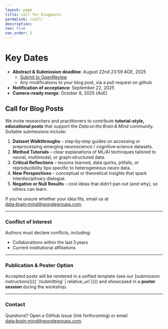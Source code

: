 ```yaml
---
layout: page
title: call for blogposts
permalink: /call/
description:
nav: true
nav_order: 2
---
```


# Key Dates
- **Abstract & Submission deadline**: August 22nd 23:59 AOE, 2025 
  - [Submit to OpenReview](https://openreview.net/group?id=ICLR.cc/2025/BlogPosts)
  - Any modifications to your blog post, via a pull request on github
- **Notification of acceptance**: September 22, 2025
- **Camera-ready merge**: October 8, 2025 (AoE)


## Call for Blog Posts

We invite researchers and practitioners to contribute **tutorial‑style, educational posts** that support the *Data on the Brain & Mind* community. Suitable submissions include:

1. **Dataset Walkthroughs** – step‑by‑step guides on accessing or preprocessing emerging neuroscience / cognitive‑science datasets.  
2. **Method Tutorials** – clear explanations of ML/AI techniques tailored to neural, multimodal, or graph‑structured data.  
3. **Critical Reflections** – lessons learned, data quirks, pitfalls, or reproducibility tips specific to heterogeneous neuro data.  
4. **New Perspectives** – conceptual or theoretical insights that spark interdisciplinary dialogue.  
5. **Negative or Null Results** – cool ideas that didn’t pan out (and why), so others can learn.

If you’re unsure whether your idea fits, email us at  
<a href="mailto:data-brain-mind@googlegroups.com">data‑brain‑mind@googlegroups.com</a>.

---

### Conflict of Interest

Authors must declare conflicts, including:

- Collaborations within the last 3 years  
- Current institutional affiliations  


---

### Publication & Poster Option

Accepted posts will be rendered in a unified template (see our [submission instructions]({{ '/submitting' | relative_url }})) and showcased in a **poster session** during the workshop.

---

### Contact

Questions? Open a GitHub issue (link forthcoming) or email  
<a href="mailto:data-brain-mind@googlegroups.com">data‑brain‑mind@googlegroups.com</a>.
